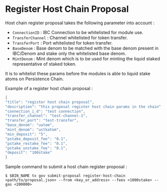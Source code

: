 <!--
order: 1
-->

# Register Host Chain Proposal

Host chain register proposal takes the following parameter into account :

- `ConnectionID` : IBC Connection to be whitelisted for module use.
- `TransferChannel` : Channel whitelisted for token transfer.
- `TransferPort` : Port whitelisted for token transfer.
- `BaseDenom` : Base denom to be matched with the base denom present in IBC/Denom and stake only the whitelisted base
  denom.
- `MintDenom` : Mint denom which is to be used for minting the liquid staked representative of staked token.

It is to whitelist these params before the modules is able to liquid stake atoms on Persistence Chain.

Example of a register host chain proposal :

```go
{
"title": "register host chain proposal",
"description": "this proposal register host chain params in the chain",
"connection_i_d": "test connection",
"transfer_channel": "test-channel-1",
"transfer_port": "test-transfer",
"base_denom": "uatom",
"mint_denom": "ustkatom",
"min_deposit": "5",
"pstake_deposit_fee": "0.1",
"pstake_restake_fee": "0.1",
"pstake_unstake_fee": "0.1",
"deposit": "100stake"
}
```

Sample command to submit a host chain register proposal :

```
$ $BIN_NAME tx gov submit-proposal register-host-chain <path/to/proposal.json> --from <key_or_address> --fees <1000stake> --gas <200000>
```